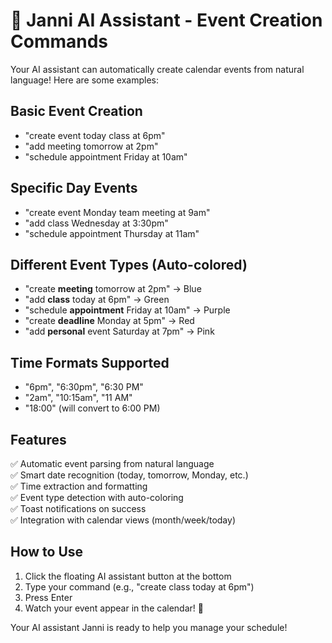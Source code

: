 # 🤖 Janni AI Assistant - Event Creation Commands

Your AI assistant can automatically create calendar events from natural language! Here are some examples:

## Basic Event Creation
- "create event today class at 6pm"
- "add meeting tomorrow at 2pm"
- "schedule appointment Friday at 10am"

## Specific Day Events  
- "create event Monday team meeting at 9am"
- "add class Wednesday at 3:30pm"
- "schedule appointment Thursday at 11am"

## Different Event Types (Auto-colored)
- "create **meeting** tomorrow at 2pm" → Blue
- "add **class** today at 6pm" → Green  
- "schedule **appointment** Friday at 10am" → Purple
- "create **deadline** Monday at 5pm" → Red
- "add **personal** event Saturday at 7pm" → Pink

## Time Formats Supported
- "6pm", "6:30pm", "6:30 PM"
- "2am", "10:15am", "11 AM"
- "18:00" (will convert to 6:00 PM)

## Features
✅ Automatic event parsing from natural language  
✅ Smart date recognition (today, tomorrow, Monday, etc.)  
✅ Time extraction and formatting  
✅ Event type detection with auto-coloring  
✅ Toast notifications on success  
✅ Integration with calendar views (month/week/today)  

## How to Use
1. Click the floating AI assistant button at the bottom
2. Type your command (e.g., "create class today at 6pm")
3. Press Enter
4. Watch your event appear in the calendar! 🎉

Your AI assistant Janni is ready to help you manage your schedule!